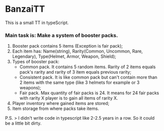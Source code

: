 # BanzaiTT

This is a small TT in typeScript.

### Main task is: Make a system of booster packs.

1. Booster pack contains 5 items (Exception is fair pack);
2. Each item has: Name(string), Rarity(Common, Uncommon, Rare, Legendary), Type(Helmet, Armor, Weapon, Shield);
3. Types of booster pack: 
   - Common pack. It contains 5 random items. Rarity of 2 items equals pack's rarity and rarity of 3 item equals previous rarity;
   - Consistent pack. It is like common pack but can't contain more than 2 items with the same type (like 3 helmets for example or 3 weapons);
   - Fair pack. Max quantity of fair packs is 24. It means for 24 fair packs with rarity X player is to gain all items of rarity X.
4. Player inventory where gained items are stored;
5. Item storage from where packs take items.

P.S. > I didn't write code in typescript like 2-2.5 years in a row. So it could be a little bit dirty.
